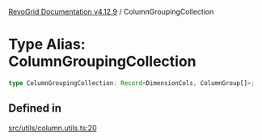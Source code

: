 [RevoGrid Documentation v4.12.9](README.md) / ColumnGroupingCollection

# Type Alias: ColumnGroupingCollection

```ts
type ColumnGroupingCollection: Record<DimensionCols, ColumnGroup[]>;
```

## Defined in

[src/utils/column.utils.ts:20](https://github.com/revolist/revogrid/blob/5b626b1ece93ea60f82047d059b8a2635455feb4/src/utils/column.utils.ts#L20)

